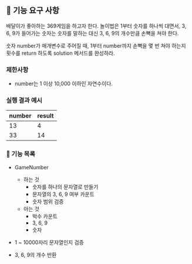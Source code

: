 ## 🚀 기능 요구 사항

배달이가 좋아하는 369게임을 하고자 한다. 놀이법은 1부터 숫자를 하나씩 대면서, 3, 6, 9가 들어가는 숫자는 숫자를 말하는 대신 3, 6, 9의 개수만큼 손뼉을 쳐야 한다.

숫자 number가 매개변수로 주어질 때, 1부터 number까지 손뼉을 몇 번 쳐야 하는지 횟수를 return 하도록 solution 메서드를 완성하라.

### 제한사항

- number는 1 이상 10,000 이하인 자연수이다.

### 실행 결과 예시

| number | result |
| --- | --- |
| 13 | 4 |
| 33 | 14 |

### 🚀 기능 목록
* GameNumber
    * 하는 것
        * 숫자를 하나의 문자열로 만들기
        * 문자열의 3, 6, 9 여부 카운트
        * 숫자 범위 검증
    * 아는 것
        * 박수 카운트
        * 3, 6, 9
        * 숫자

* 1 ~ 10000자리 문자열인지 검증
* 3, 6, 9의 개수 반환